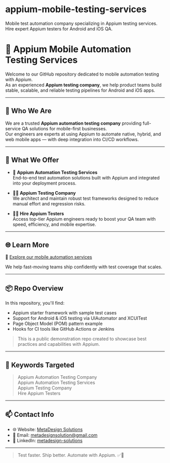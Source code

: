 # appium-mobile-testing-services
Mobile test automation company specializing in Appium testing services. Hire expert Appium testers for Android and iOS QA.

# 📱 Appium Mobile Automation Testing Services

Welcome to our GitHub repository dedicated to mobile automation testing with Appium.  
As an experienced **Appium testing company**, we help product teams build stable, scalable, and reliable testing pipelines for Android and iOS apps.

---

## 🧪 Who We Are

We are a trusted **Appium automation testing company** providing full-service QA solutions for mobile-first businesses.  
Our engineers are experts at using Appium to automate native, hybrid, and web mobile apps — with deep integration into CI/CD workflows.

---

## 💼 What We Offer

- 🤖 **Appium Automation Testing Services**  
  End-to-end test automation solutions built with Appium and integrated into your deployment process.

- 🧑‍💼 **Appium Testing Company**  
  We architect and maintain robust test frameworks designed to reduce manual effort and regression risks.

- 👨‍💻 **Hire Appium Testers**  
  Access top-tier Appium engineers ready to boost your QA team with speed, efficiency, and mobile expertise.

---

## 🌐 Learn More

🔗 [Explore our mobile automation services](https://metadesignsolutions.com/technologies/)

We help fast-moving teams ship confidently with test coverage that scales.

---

## 📦 Repo Overview

In this repository, you'll find:
- Appium starter framework with sample test cases
- Support for Android & iOS testing via UIAutomator and XCUITest
- Page Object Model (POM) pattern example
- Hooks for CI tools like GitHub Actions or Jenkins

> This is a public demonstration repo created to showcase best practices and capabilities with Appium.

---

## 🔑 Keywords Targeted

> Appium Automation Testing Company  
> Appium Automation Testing Services  
> Appium Testing Company  
> Hire Appium Testers

---

## 📫 Contact Info

- 🌐 Website: [MetaDesign Solutions](https://www.metadesignsolutions.com/)
- 📧 Email: metadesignsolution@gmail.com
- 💼 LinkedIn: [metadesign-solutions](https://www.linkedin.com/company/metadesign-solutions/)

---

> Test faster. Ship better. Automate with Appium. ✅📲
